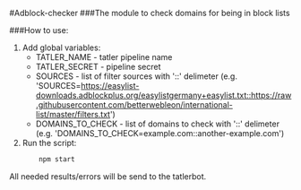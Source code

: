 #Adblock-checker
###The module to check domains for being in block lists

###How to use:
1. Add global variables:
    * TATLER_NAME - tatler pipeline name 
    * TATLER_SECRET - pipeline secret
    * SOURCES - list of filter sources with '::' delimeter (e.g. 'SOURCES=https://easylist-downloads.adblockplus.org/easylistgermany+easylist.txt::https://raw.githubusercontent.com/betterwebleon/international-list/master/filters.txt')
    * DOMAINS_TO_CHECK - list of domains to check with '::' delimeter (e.g. 'DOMAINS_TO_CHECK=example.com::another-example.com')
2. Run the script:
    ```javascript
        npm start
    ```

All needed results/errors will be send to the tatlerbot.